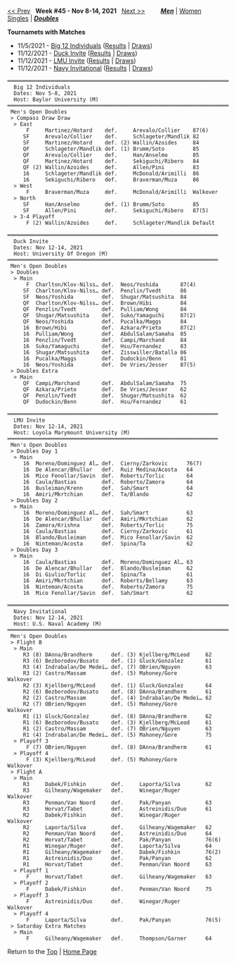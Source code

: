 <a name="top"></a>[<< Prev](men_doubles_2144.md) &nbsp; **Week #45 - Nov 8-14, 2021** &nbsp; [Next >>](men_doubles_2202.md) &nbsp;&nbsp;&nbsp;&nbsp;&nbsp;&nbsp;&nbsp; [***Men***](./men_doubles_2145.md) &#124; [Women](./women_doubles_2145.md) &nbsp;&nbsp;&nbsp;&nbsp;&nbsp; [Singles](./men_singles_2145.md) &#124; [***Doubles***](./men_doubles_2145.md)

**Tournamets with Matches**  
- 11/5/2021 - [Big 12 Individuals](#21-20291) ([Results](#21-20291) &#124; <a href="https://colleges.wearecollegetennis.com/competitions/BaylorUniversityM/Tournaments/Overview/E0ED1E84-1CD4-4CE2-BFCD-F695030458D5" target="_blank">Draws</a>)  
- 11/12/2021 - [Duck Invite](#21-42872) ([Results](#21-42872) &#124; <a href="https://colleges.wearecollegetennis.com/competitions/UniversityOfOregonM/Tournaments/Overview/530778D7-293A-4C49-A1E2-1FF11D725D81" target="_blank">Draws</a>)  
- 11/12/2021 - [LMU Invite](#21-95529) ([Results](#21-95529) &#124; <a href="https://colleges.wearecollegetennis.com/competitions/LoyolaMarymountUniversityM/Tournaments/Overview/5B7216DB-15C4-4F1D-8629-8EAF987FE5AE" target="_blank">Draws</a>)  
- 11/12/2021 - [Navy Invitational](#21-77642) ([Results](#21-77642) &#124; <a href="https://colleges.wearecollegetennis.com/competitions/USNavalAcademyM/Tournaments/Overview/398E1516-D93D-455D-B5B2-0D3057E5FCF8" target="_blank">Draws</a>)  

<a name="21-20291"></a>
~~~
═══════════════════════════════════════════════════════════════════════
  Big 12 Individuals
  Dates: Nov 5-8, 2021
  Host: Baylor University (M)
═══════════════════════════════════════════════════════════════════════
 Men's Open Doubles
 > Compass Draw Draw
  > East
      F     Martinez/Hotard    def.     Arevalo/Collier    87(6)
     SF     Arevalo/Collier    def.     Schlageter/Mandlik 82
     SF     Martinez/Hotard    def. (2) Wallin/Azoides     84
     QF     Schlageter/Mandlik def. (1) Brumm/Soto         85
     QF     Arevalo/Collier    def.     Han/Anselmo        85
     QF     Martinez/Hotard    def.     Sekiguchi/Ribero   84
     QF (2) Wallin/Azoides     def.     Allen/Pini         83
     16     Schlageter/Mandlik def.     McDonald/Arimilli  86
     16     Sekiguchi/Ribero   def.     Braverman/Muza     86
  > West
      F     Braverman/Muza     def.     McDonald/Arimilli  Walkover
  > North
     SF     Han/Anselmo        def. (1) Brumm/Soto         85
     SF     Allen/Pini         def.     Sekiguchi/Ribero   87(5)
  > 3-4 Playoff
      F (2) Wallin/Azoides     def.     Schlageter/Mandlik Default
~~~

<a name="21-42872"></a>
~~~
═══════════════════════════════════════════════════════════════════
  Duck Invite
  Dates: Nov 12-14, 2021
  Host: University Of Oregon (M)
═══════════════════════════════════════════════════════════════════
 Men's Open Doubles
 > Doubles
  > Main
      F  Charlton/Klov-Nilss… def.  Neos/Yoshida       87(4)
     SF  Charlton/Klov-Nilss… def.  Penzlin/Tvedt      86
     SF  Neos/Yoshida         def.  Shugar/Matsushita  84
     QF  Charlton/Klov-Nilss… def.  Brown/Hibi         84
     QF  Penzlin/Tvedt        def.  Pulliam/Wong       84
     QF  Shugar/Matsushita    def.  Suko/Yamaguchi     87(2)
     QF  Neos/Yoshida         def.  Pucalka/Maggs      84
     16  Brown/Hibi           def.  Azkara/Prieto      87(2)
     16  Pulliam/Wong         def.  AbdulSalam/Samaha  85
     16  Penzlin/Tvedt        def.  Campi/Marchand     84
     16  Suko/Yamaguchi       def.  Hsu/Fernandez      83
     16  Shugar/Matsushita    def.  Zisswiller/Batalla 86
     16  Pucalka/Maggs        def.  Dudockin/Benn      81
     16  Neos/Yoshida         def.  De Vries/Jesser    87(5)
 > Doubles Extra
  > Main
     QF  Campi/Marchand       def.  AbdulSalam/Samaha  75
     QF  Azkara/Prieto        def.  De Vries/Jesser    62
     QF  Penzlin/Tvedt        def.  Shugar/Matsushita  62
     QF  Dudockin/Benn        def.  Hsu/Fernandez      61
~~~

<a name="21-95529"></a>
~~~
═══════════════════════════════════════════════════════════════════
  LMU Invite
  Dates: Nov 12-14, 2021
  Host: Loyola Marymount University (M)
═══════════════════════════════════════════════════════════════════
 Men's Open Doubles
 > Doubles Day 1
  > Main
     16  Moreno/Dominguez Al… def.  Cierny/Zarkovic      76(7)
     16  De Alencar/Bhullar   def.  Ruiz Medina/Acosta   64
     16  Mico Fenollar/Savin  def.  Roberts/Torlic       64
     16  Caula/Bastias        def.  Roberto/Zamora       64
     16  Busleiman/Krenn      def.  Sah/Smart            64
     16  Amiri/Mkrtchian      def.  Ta/Blando            62
 > Doubles Day 2
  > Main
     16  Moreno/Dominguez Al… def.  Sah/Smart            63
     16  De Alencar/Bhullar   def.  Amiri/Mkrtchian      62
     16  Zamora/Krishna       def.  Roberts/Torlic       75
     16  Caula/Bastias        def.  Cierny/Zarkovic      61
     16  Blando/Busleiman     def.  Mico Fenollar/Savin  62
     16  Ninteman/Acosta      def.  Spina/Ta             62
 > Doubles Day 3
  > Main
     16  Caula/Bastias        def.  Moreno/Dominguez Al… 63
     16  De Alencar/Bhullar   def.  Blando/Busleiman     62
     16  Di Giulio/Torlic     def.  Spina/Ta             61
     16  Amiri/Mkrtchian      def.  Roberts/Bellamy      63
     16  Ninteman/Acosta      def.  Roberto/Zamora       75
     16  Mico Fenollar/Savin  def.  Sah/Smart            62
~~~

<a name="21-77642"></a>
~~~
═══════════════════════════════════════════════════════════════════════
  Navy Invitational
  Dates: Nov 12-14, 2021
  Host: U.S. Naval Academy (M)
═══════════════════════════════════════════════════════════════════════
 Men's Open Doubles
 > Flight B
  > Main
     R3 (8) DAnna/Brandherm      def. (3) Kjellberg/McLeod     62
     R3 (6) Bezborodov/Busato    def. (1) Gluck/Gonzalez       61
     R3 (4) Indrabalan/De Medei… def. (7) OBrien/Nguyen        63
     R3 (2) Castro/Massam        def. (5) Mahoney/Gore         Walkover
     R2 (3) Kjellberg/McLeod     def. (1) Gluck/Gonzalez       64
     R2 (6) Bezborodov/Busato    def. (8) DAnna/Brandherm      61
     R2 (2) Castro/Massam        def. (4) Indrabalan/De Medei… 62
     R2 (7) OBrien/Nguyen        def. (5) Mahoney/Gore         Walkover
     R1 (1) Gluck/Gonzalez       def. (8) DAnna/Brandherm      62
     R1 (6) Bezborodov/Busato    def. (3) Kjellberg/McLeod     61
     R1 (2) Castro/Massam        def. (7) OBrien/Nguyen        63
     R1 (4) Indrabalan/De Medei… def. (5) Mahoney/Gore         75
  > Playoff 3
      F (7) OBrien/Nguyen        def. (8) DAnna/Brandherm      61
  > Playoff 4
      F (3) Kjellberg/McLeod     def. (5) Mahoney/Gore         Walkover
 > Flight A
  > Main
     R3     Dabek/Fishkin        def.     Laporta/Silva        62
     R3     Gilheany/Wagemaker   def.     Winegar/Ruger        Walkover
     R3     Penman/Van Noord     def.     Pak/Panyan           63
     R3     Horvat/Tabet         def.     Astreinidis/Duo      61
     R2     Dabek/Fishkin        def.     Winegar/Ruger        Walkover
     R2     Laporta/Silva        def.     Gilheany/Wagemaker   62
     R2     Penman/Van Noord     def.     Astreinidis/Duo      64
     R2     Horvat/Tabet         def.     Pak/Panyan           76(6)
     R1     Winegar/Ruger        def.     Laporta/Silva        64
     R1     Gilheany/Wagemaker   def.     Dabek/Fishkin        76(2)
     R1     Astreinidis/Duo      def.     Pak/Panyan           62
     R1     Horvat/Tabet         def.     Penman/Van Noord     63
  > Playoff 1
      F     Horvat/Tabet         def.     Gilheany/Wagemaker   63
  > Playoff 2
      F     Dabek/Fishkin        def.     Penman/Van Noord     75
  > Playoff 3
      F     Astreinidis/Duo      def.     Winegar/Ruger        Walkover
  > Playoff 4
      F     Laporta/Silva        def.     Pak/Panyan           76(5)
 > Saturday Extra Matches
  > Main
      F     Gilheany/Wagemaker   def.     Thompson/Garner      64
~~~

Return to the [Top](./men_doubles_2145.md) &#124; [Home Page](../../index.md)